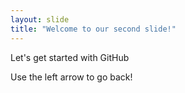 ```yaml
---
layout: slide
title: "Welcome to our second slide!"
---
```

Let's get started with GitHub

Use the left arrow to go back!
